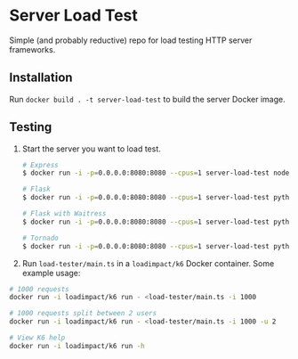 # Server Load Test

Simple (and probably reductive) repo for load testing HTTP server frameworks.

## Installation

Run `docker build . -t server-load-test` to build the server Docker image.

## Testing

1. Start the server you want to load test.

   ```bash
   # Express
   $ docker run -i -p=0.0.0.0:8080:8080 --cpus=1 server-load-test node server/express_server.js

   # Flask
   $ docker run -i -p=0.0.0.0:8080:8080 --cpus=1 server-load-test python server/flask_server.py

   # Flask with Waitress
   $ docker run -i -p=0.0.0.0:8080:8080 --cpus=1 server-load-test python server/flask_waitress_server.py

   # Tornado
   $ docker run -i -p=0.0.0.0:8080:8080 --cpus=1 server-load-test python tornado_server.py
   ```

1. Run `load-tester/main.ts` in a `loadimpact/k6` Docker container. Some example usage:

```sh
# 1000 requests
docker run -i loadimpact/k6 run - <load-tester/main.ts -i 1000

# 1000 requests split between 2 users
docker run -i loadimpact/k6 run - <load-tester/main.ts -i 1000 -u 2

# View K6 help
docker run -i loadimpact/k6 run -h
```
